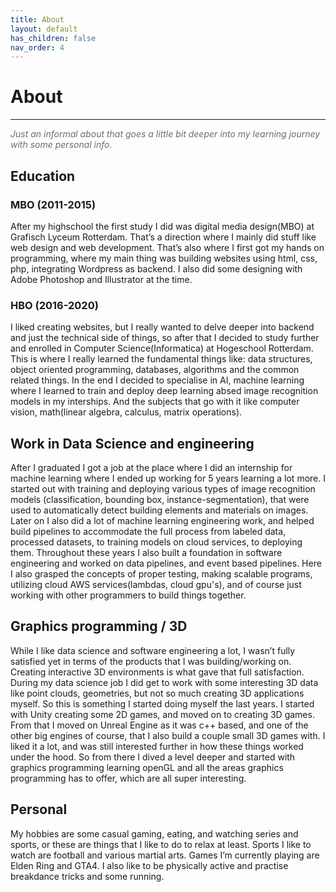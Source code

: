 ```yaml
---
title: About
layout: default
has_children: false
nav_order: 4
---
```

# About
<hr/>
<i style="color: #6e6e6e">Just an informal about that goes a little bit deeper into my learning journey with some personal info.</i>

## Education
### MBO (2011-2015)
After my highschool the first study I did was digital media design(MBO) at Grafisch Lyceum Rotterdam. That’s a direction where I mainly did stuff like web design and web development. That’s also where I first got my hands on programming, where my main thing was building websites using html, css, php, integrating Wordpress as backend. I also did some designing with Adobe Photoshop and Illustrator at the time.

### HBO (2016-2020)
I liked creating websites, but I really wanted to delve deeper into backend and just the technical side of things, so after that I decided to study further and enrolled in Computer Science(Informatica) at Hogeschool Rotterdam. This is where I really learned the fundamental things like: data structures, object oriented programming, databases, algorithms and the common related things. In the end I decided to specialise in AI, machine learning where I learned to train and deploy deep learning absed image recognition models in my interships. And the subjects that go with it like computer vision, math(linear algebra, calculus, matrix operations).

## Work in Data Science and engineering
After I graduated I got a job at the place where I did an internship for machine learning where I ended up working for 5 years learning a lot more. I started out with training and deploying various types of image recognition models (classification, bounding box, instance-segmentation), that were used to automatically detect building elements and materials on images. Later on I also did a lot of machine learning engineering work, and helped build pipelines to accommodate the full process from labeled data, processed datasets, to training models on cloud services, to deploying them. Throughout these years I also built a foundation in software engineering and worked on data pipelines, and event based pipelines. Here I also grasped the concepts of proper testing, making scalable programs, utilizing cloud AWS services(lambdas, cloud gpu's), and of course just working with other programmers to build things together.

## Graphics programming / 3D
While I like data science and software engineering a lot, I wasn’t fully satisfied yet in terms of the products that I was building/working on. Creating interactive 3D environments is what gave that full satisfaction. During my data science job I did get to work with some interesting 3D data like point clouds, geometries, but not so much creating 3D applications myself. So this is something I started doing myself the last years. I started with Unity creating some 2D games, and moved on to creating 3D games. From that I moved on Unreal Engine as it was c++ based, and one of the other big engines of course, that I also build a couple small 3D games with. I liked it a lot, and was still interested further in how these things worked under the hood. So from there I dived a level deeper and started with graphics programming learning openGL and all the areas graphics programming has to offer, which are all super interesting.


## Personal
My hobbies are some casual gaming, eating, and watching series and sports, or these are things that I like to do to relax at least. Sports I like to watch are football and various martial arts. Games I’m currently playing are Elden Ring and GTA4. I also like to be physically active and practise breakdance tricks and some running.

